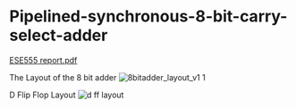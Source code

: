 # Pipelined-synchronous-8-bit-carry-select-adder
[ESE555 report.pdf](https://github.com/chaturbhujr/-Pipelined-synchronous-8-bit-carry-select-adder/files/1614299/ESE555.report.pdf)

The Layout of the 8 bit adder ![8bitadder_layout_v1 1](https://user-images.githubusercontent.com/35253322/34710459-807b18d0-f541-11e7-9096-d352af06ce26.jpg)



D Flip Flop Layout ![d ff layout](https://user-images.githubusercontent.com/35253322/34710981-71937a2c-f543-11e7-962f-1b64c4af9279.png)
